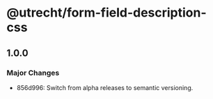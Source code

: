 # @utrecht/form-field-description-css

## 1.0.0

### Major Changes

- 856d996: Switch from alpha releases to semantic versioning.
